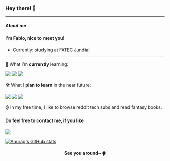 ### Hey there! 👋

<hr>

##### About me

#### I'm Fabio, nice to meet you!

- Currently: studying at FATEC Jundiaí.

<hr>

🌱 What I’m **currently** learning:

<div style="float=right">
  <img src="https://img.shields.io/badge/-html-E34F26?style=for-the-badge&logo=html5&logoColor=white">
  <img src="https://img.shields.io/badge/-css3-1572B6?style=for-the-badge&logo=css3&logoColor=white">
  <img src="https://img.shields.io/badge/-javascript-F7DF1E?style=for-the-badge&logo=javascript&logoColor=white">
</div>

🛠️ What I **plan to learn** in the near future:

<div style="float=right">
  <img src="https://img.shields.io/badge/-react-20232A?style=for-the-badge&logo=react&logoColor=#61DAFB">  
  <img src="https://img.shields.io/badge/-sass-CC6699?style=for-the-badge&logo=sass&logoColor=white">
  <img src="https://img.shields.io/badge/-typescript-3178C6?style=for-the-badge&logo=typescript&logoColor=white">
</div>

⌚ In my free time, I like to browse reddit tech subs and read fantasy books.

#### Do feel free to contact me, if you like

<img src="https://img.shields.io/badge/-linkedin-0A66C2?style=for-the-badge&logo=linkedin&logoColor=white"><a href="https://www.linkedin.com/in/fabio-nalini-26a531231/"></a>

[![Anurag's GitHub stats](https://github-readme-stats.vercel.app/api?username=anuraghazra)](https://github.com/anuraghazra/github-readme-stats)

#### <p align="center">See you around~ 🍀</p>

